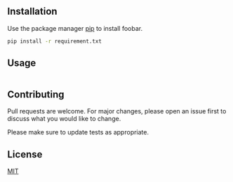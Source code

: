 
## Installation

Use the package manager [pip](https://pip.pypa.io/en/stable/) to install foobar.

```bash
pip install -r requirement.txt
```

## Usage

```python

```

## Contributing
Pull requests are welcome. For major changes, please open an issue first to discuss what you would like to change.

Please make sure to update tests as appropriate.

## License
[MIT](https://choosealicense.com/licenses/mit/)
